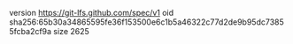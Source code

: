 version https://git-lfs.github.com/spec/v1
oid sha256:65b30a34865595fe36f153500e6c1b5a46322c77d2de9b95dc73855fcba2cf9a
size 2625
